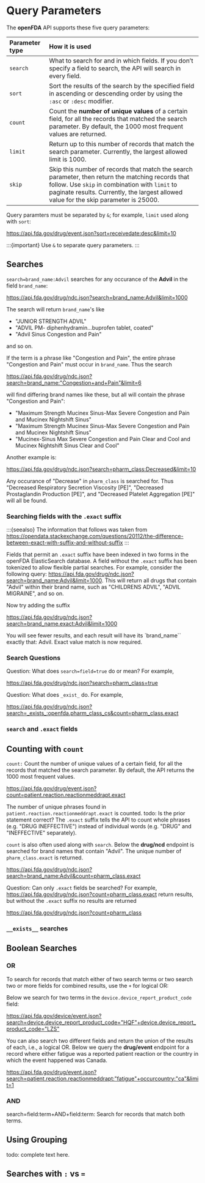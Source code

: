 # Query Parameters

The **openFDA** API supports these five query parameters:

| Parameter type | How it is used                                                                                                              |
|:---------|:---------------------------------------------------------------------------------------------------------------------------------|
|`search`| What to search for and in which fields. If you don’t specify a field to search, the API will search in every field.|
|`sort`| Sort the results of the search by the specified field in ascending or descending order by using the `:asc` or `:desc` modifier. |
|`count`| Count the **number of unique values** of a certain field, for all the records that matched the search parameter. By default, the 1000 most frequent values are returned. |
|`limit`| Return up to this number of records that match the search parameter. Currently, the largest allowed limit is 1000. |
|`skip`| Skip this number of records that match the search parameter, then return the matching records that follow. Use `skip` in combination with `limit` to paginate results. Currently, the largest allowed value for the skip parameter is 25000. |

Query paramters must be separated by `&`; for example, `limit` used along with `sort`:

<https://api.fda.gov/drug/event.json?sort=receivedate:desc&limit=10>

:::{important}
Use `&` to separate query parameters.
:::

## Searches

`search=brand_name:Advil` searches for any occurance of the **Advil** in the field `brand_name`:

<https://api.fda.gov/drug/ndc.json?search=brand_name:Advil&limit=1000>

The search will return `brand_name`'s like

- "JUNIOR STRENGTH ADVIL"
- "ADVIL PM- diphenhydramin…buprofen tablet, coated"
- "Advil Sinus Congestion and Pain"

and so on.

If the term is a phrase like "Congestion and Pain", the entire phrase "Congestion and Pain" must occur in `brand_name`. Thus the search

<https://api.fda.gov/drug/ndc.json?search=brand_name:"Congestion+and+Pain"&limit=6>

will find differing brand names like these, but all will contain the phrase "Congestion and Pain":

- "Maximum Strength Mucinex Sinus-Max Severe Congestion and Pain and Mucinex Nightshift Sinus"
- "Maximum Strength Mucinex Sinus-Max Severe Congestion and Pain and Mucinex Nightshift Sinus"
- "Mucinex-Sinus Max Severe Congestion and Pain Clear and Cool and Mucinex Nightshift Sinus Clear and Cool"

Another example is:

<https://api.fda.gov/drug/ndc.json?search=pharm_class:Decreased&limit=10>

Any occurance of "Decrease" in `pharm_class` is searched for. Thus "Decreased Respiratory Secretion Viscosity [PE]",  "Decreased Prostaglandin Production [PE]",
and "Decreased Platelet Aggregation [PE]" will all be found.

### Searching fields with the  `.exact` suffix

:::{seealso}
The information that follows was taken from <https://opendata.stackexchange.com/questions/20112/the-difference-between-exact-with-suffix-and-without-suffix>
:::

Fields that permit an `.exact` suffix have been indexed in two forms in the openFDA ElasticSearch database. A field without the `.exact` suffix has been tokenized to
allow flexible partial searches. For example, consider the following query: <https://api.fda.gov/drug/ndc.json?search=brand_name:Advil&limit=1000>. This will return all
drugs that contain "Advil" within their brand name, such as "CHILDRENS ADVIL", "ADVIL MIGRAINE", and so on.

Now try adding the suffix

<https://api.fda.gov/drug/ndc.json?search=brand_name.exact:Advil&limit=1000>

You will see fewer results, and each result will have its `brand_name`` exactly that: Advil. Exact value match is now required.



### Search Questions

Question: What does `search=field=true` do or mean?  For example,

<https://api.fda.gov/drug/ndc.json?search=pharm_class=true>

Question: What does `_exist_` do. For example,

<https://api.fda.gov/drug/ndc.json?search=_exists_:openfda.pharm_class_cs&count=pharm_class.exact>

### `search` and `.exact` fields

## Counting with `count` 

`count:` Count the number of unique values of a certain field, for all the records that matched the
 search parameter. By default, the API returns the 1000 most frequent values.

<https://api.fda.gov/drug/event.json?count=patient.reaction.reactionmeddrapt.exact>

The number of unique phrases found in `patient.reaction.reactionmeddrapt.exact` is counted. todo: Is the prior statement
correct?  The `.exact` suffix tells the API to count whole phrases (e.g. "DRUG INEFFECTIVE") instead of individual words
(e.g. "DRUG" and "INEFFECTIVE" separately).

`count` is also often used along with `search`. Below the **drug/ncd** endpoint is searched for brand names that contain "Advil". The unique number of `pharm_class.exact` is returned.

<https://api.fda.gov/drug/ndc.json?search=brand_name:Advil&count=pharm_class.exact>

Question: Can only `.exact` fields be searched? For example, <https://api.fda.gov/drug/ndc.json?count=pharm_class.exact> return results, but without the `.exact` suffix no results are returned

<https://api.fda.gov/drug/ndc.json?count=pharm_class>


### `__exists__` searches

## Boolean Searches

### OR

To search for records that match either of two search terms or two search two or more fields for combined results, use the `+` for logical OR:

Below we search for two terms in the `device.device_report_product_code` field:

<https://api.fda.gov/device/event.json?search=device.device_report_product_code="HQF"+device.device_report_product_code="LZS">

You can also search two different fields and return the union of the results of each, i.e.,  a logical OR. Below we query the
**drug/event** endpoint for a record where either fatigue was a reported patient reaction or the country in which the event happened was Canada.

<https://api.fda.gov/drug/event.json?search=patient.reaction.reactionmeddrapt:"fatigue"+occurcountry:"ca"&limit=1>

### AND

search=field:term+AND+field:term: Search for records that match both terms.

## Using Grouping

todo: complete text here.

## Searches with `:` vs `=`

